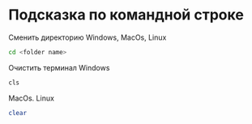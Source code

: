 # Подсказка по командной строке

Сменить директорию
Windows, MacOs, Linux
```sh
cd <folder name>
```

Очистить терминал
Windows 
```sh
cls
```
MacOs. Linux
```sh
clear
```

